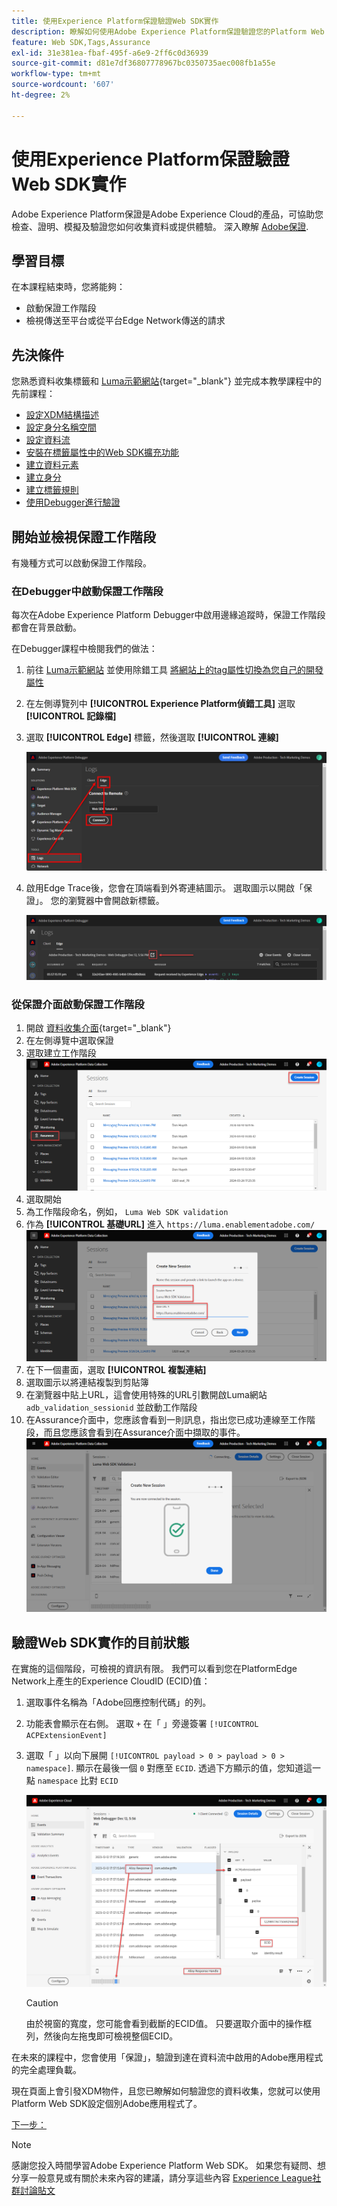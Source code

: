 ```yaml
---
title: 使用Experience Platform保證驗證Web SDK實作
description: 瞭解如何使用Adobe Experience Platform保證驗證您的Platform Web SDK實作。 本課程屬於「使用Web SDK實作Adobe Experience Cloud」教學課程的一部分。
feature: Web SDK,Tags,Assurance
exl-id: 31e381ea-fbaf-495f-a6e9-2ff6c0d36939
source-git-commit: d81e7df36807778967bc0350735aec008fb1a55e
workflow-type: tm+mt
source-wordcount: '607'
ht-degree: 2%

---
```


# 使用Experience Platform保證驗證Web SDK實作

Adobe Experience Platform保證是Adobe Experience Cloud的產品，可協助您檢查、證明、模擬及驗證您如何收集資料或提供體驗。 深入瞭解 [Adobe保證](https://experienceleague.adobe.com/docs/experience-platform/assurance/home.html?lang=en).


## 學習目標

在本課程結束時，您將能夠：

* 啟動保證工作階段
* 檢視傳送至平台或從平台Edge Network傳送的請求

## 先決條件

您熟悉資料收集標籤和 [Luma示範網站](https://luma.enablementadobe.com/content/luma/us/en.html){target="_blank"} 並完成本教學課程中的先前課程：

* [設定XDM結構描述](configure-schemas.md)
* [設定身分名稱空間](configure-identities.md)
* [設定資料流](configure-datastream.md)
* [安裝在標籤屬性中的Web SDK擴充功能](install-web-sdk.md)
* [建立資料元素](create-data-elements.md)
* [建立身分](create-identities.md)
* [建立標籤規則](create-tag-rule.md)
* [使用Debugger進行驗證](validate-with-debugger.md)


## 開始並檢視保證工作階段

有幾種方式可以啟動保證工作階段。

### 在Debugger中啟動保證工作階段

每次在Adobe Experience Platform Debugger中啟用邊緣追蹤時，保證工作階段都會在背景啟動。

在Debugger課程中檢閱我們的做法：

1. 前往 [Luma示範網站](https://luma.enablementadobe.com/content/luma/us/en.html) 並使用除錯工具 [將網站上的tag屬性切換為您自己的開發屬性](validate-with-debugger.md#use-the-experience-platform-debugger-to-map-to-your-tags-property)
1. 在左側導覽列中 **[!UICONTROL Experience Platform偵錯工具]** 選取 **[!UICONTROL 記錄檔]**
1. 選取 **[!UICONTROL Edge]** 標籤，然後選取 **[!UICONTROL 連線]**

   ![連線邊緣追蹤](assets/analytics-debugger-edgeTrace.png)
1. 啟用Edge Trace後，您會在頂端看到外寄連結圖示。 選取圖示以開啟「保證」。 您的瀏覽器中會開啟新標籤。

   ![啟動保證工作階段](assets/validate-debugger-start-assurnance.png)


### 從保證介面啟動保證工作階段

1. 開啟 [資料收集介面](https://experience.adobe.com/#/data-collection/home){target="_blank"}
1. 在左側導覽中選取保證
1. 選取建立工作階段
   ![建立保證工作階段](assets/assurance-create-session.png)
1. 選取開始
1. 為工作階段命名，例如， `Luma Web SDK validation`
1. 作為 **[!UICONTROL 基礎URL]** 進入 `https://luma.enablementadobe.com/`
   ![為保證工作階段命名](assets/assurance-name-session.png)
1. 在下一個畫面，選取 **[!UICONTROL 複製連結]**
1. 選取圖示以將連結複製到剪貼簿
1. 在瀏覽器中貼上URL，這會使用特殊的URL引數開啟Luma網站 `adb_validation_sessionid` 並啟動工作階段
1. 在Assurance介面中，您應該會看到一則訊息，指出您已成功連線至工作階段，而且您應該會看到在Assurance介面中擷取的事件。
   ![保證工作階段已連線](assets/assurance-success.png)

## 驗證Web SDK實作的目前狀態

在實施的這個階段，可檢視的資訊有限。 我們可以看到您在PlatformEdge Network上產生的Experience CloudID (ECID)值：

1. 選取事件名稱為「Adobe回應控制代碼」的列。
1. 功能表會顯示在右側。 選取 `+` 在「 」旁邊簽署 `[!UICONTROL ACPExtensionEvent]`
1. 選取「 」以向下展開 `[!UICONTROL payload > 0 > payload > 0 > namespace]`. 顯示在最後一個 `0` 對應至 `ECID`. 透過下方顯示的值，您知道這一點 `namespace` 比對 `ECID`

   ![保證驗證ECID](assets/validate-assurance-ecid.png)

   >[!CAUTION]
   >
   >由於視窗的寬度，您可能會看到截斷的ECID值。 只要選取介面中的操作框列，然後向左拖曳即可檢視整個ECID。

在未來的課程中，您會使用「保證」，驗證到達在資料流中啟用的Adobe應用程式的完全處理負載。

現在頁面上會引發XDM物件，且您已瞭解如何驗證您的資料收集，您就可以使用Platform Web SDK設定個別Adobe應用程式了。

[下一步： ](setup-experience-platform.md)

>[!NOTE]
>
>感謝您投入時間學習Adobe Experience Platform Web SDK。 如果您有疑問、想分享一般意見或有關於未來內容的建議，請分享這些內容 [Experience League社群討論貼文](https://experienceleaguecommunities.adobe.com/t5/adobe-experience-platform-launch/tutorial-discussion-implement-adobe-experience-cloud-with-web/td-p/444996)
